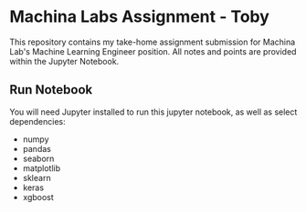 # Machina Labs Assignment - Toby
This repository contains my take-home assignment submission for Machina Lab's Machine Learning Engineer position. All notes and points are provided within the Jupyter Notebook. 

## Run Notebook
You will need Jupyter installed to run this jupyter notebook, as well as select dependencies:
- numpy
- pandas
- seaborn
- matplotlib
- sklearn
- keras
- xgboost